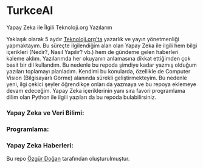 # TurkceAI
Yapay Zeka ile İlgili Teknoloji.org Yazılarım

Yaklaşık olarak 5 aydır [Teknoloji.org'ta](https://teknoloji.org/) yazarlık ve yayın yönetmenliği yapmaktayım. Bu süreçte ilgilendiğim alan olan Yapay Zeka ile ilgili hem bilgi içerikleri (Nedir?, Nasıl Yapılır? vb.) hem de gündeme gelen haberleri kaleme aldım. Yazılarımda her okuyanın anlamasına dikkat ettiğimden çok basit bir dil kullandım. Bu nedenle bu repoda şimdiye kadar yazmış olduğum yazıları toplamayı planladım. Kendimi bu konularda, özellikle de Computer Vision (Bilgisayarlı Görme) alanında sürekli geliştirmekteyim. Bu nedenle yeni, ilgi çekici şeyler öğrendikçe onları da yazmaya ve bu repoya eklemeye devam edeceğim. Yapay Zeka içeriklerinin yanı sıra favori programlama dilim olan Python ile ilgili yazıları da bu repoda bulabilirsiniz.

### Yapay Zeka ve Veri Bilimi:

### Programlama: 

### Yapay Zeka Haberleri:


Bu repo [Özgür Doğan](https://github.com/ozgurdogan646) tarafından oluşturulmuştur.
